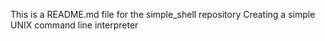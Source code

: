 This is a README.md file for the simple_shell repository
Creating a simple UNIX command line interpreter 

